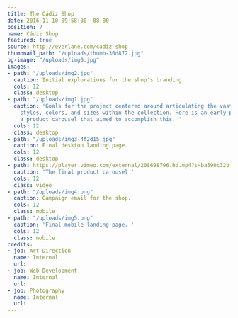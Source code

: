```yaml
---
title: The Cádiz Shop
date: 2016-11-10 09:58:00 -08:00
position: 7
name: Cádiz Shop
featured: true
source: http://everlane.com/cadiz-shop
thumbnail_path: "/uploads/thumb-30d872.jpg"
bg-image: "/uploads/img0.jpg"
images:
- path: "/uploads/img2.jpg"
  caption: Initial explorations for the shop's branding.
  cols: 12
  class: desktop
- path: "/uploads/img1.jpg"
  caption: 'Goals for the project centered around articulating the vast number of
    styles, colors, and sizes within the collection. Here is an early prototype of
    a product carousel that aimed to accomplish this. '
  cols: 12
  class: desktop
- path: "/uploads/img3-4f2d15.jpg"
  caption: Final desktop landing page.
  cols: 12
  class: desktop
- path: https://player.vimeo.com/external/208698796.hd.mp4?s=ba590c32bf4a08a41f24391814c2983716dd7b91&profile_id=174
  caption: 'The final product carousel '
  cols: 12
  class: video
- path: "/uploads/img4.png"
  caption: Campaign email for the shop.
  cols: 12
  class: mobile
- path: "/uploads/img5.png"
  caption: 'Final mobile landing page. '
  cols: 12
  class: mobile
credits:
- job: Art Direction
  name: Internal
  url: 
- job: Web Development
  name: Internal
  url: 
- job: Photography
  name: Internal
  url: 
---
```


